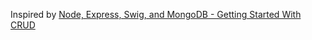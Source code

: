 Inspired by [Node, Express, Swig, and MongoDB - Getting Started With CRUD](http://mherman.org/blog/2015/08/24/node-express-swig-mongo-primer/#.VofwQXyrQ8o)
